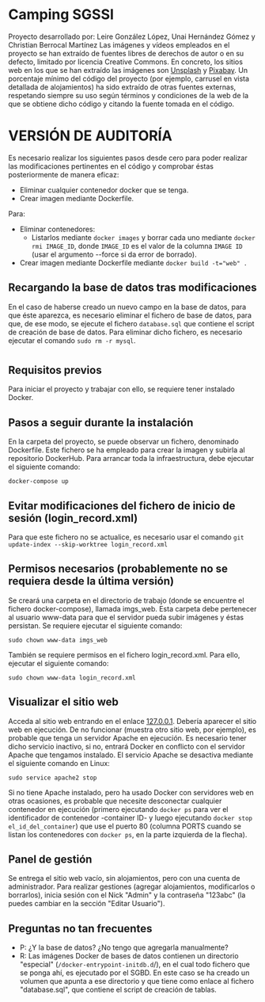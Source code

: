 # Camping SGSSI
Proyecto desarrollado por: Leire González López, Unai Hernández Gómez y Christian Berrocal Martínez
Las imágenes y vídeos empleados en el proyecto se han extraído de fuentes libres de derechos de autor o en su defecto, limitado por licencia Creative Commons. En concreto, los sitios web en los que se han extraído las imágenes son [Unsplash](https://unsplash.com/) y [Pixabay](https://pixabay.com/es/).
Un porcentaje mínimo del código del proyecto (por ejemplo, carrusel en vista detallada de alojamientos) ha sido extraído de otras fuentes externas, respetando siempre su uso según términos y condiciones de la web de la que se obtiene dicho código y citando la fuente tomada en el código.

# VERSIÓN DE AUDITORÍA
Es necesario realizar los siguientes pasos desde cero para poder realizar las modificaciones pertinentes en el código y comprobar éstas posteriormente de manera eficaz:
 - Eliminar cualquier contenedor docker que se tenga.
 - Crear imagen mediante Dockerfile.
 
 Para:
  - Eliminar contenedores:
    - Listarlos mediante ``` docker images ``` y borrar cada uno mediante ```docker rmi IMAGE_ID```, donde ```IMAGE_ID``` es el valor de la columna ```IMAGE ID``` (usar el argumento --force si da error de borrado).
  - Crear imagen mediante Dockerfile mediante ```docker build -t="web" .```
## Recargando la base de datos tras modificaciones
En el caso de haberse creado un nuevo campo en la base de datos, para que éste aparezca, es necesario eliminar el fichero de base de datos, para que, de ese modo, se ejecute el fichero ```database.sql``` que contiene el script de creación de base de datos.
Para eliminar dicho fichero, es necesario ejecutar el comando ```sudo rm -r mysql```.

#

## Requisitos previos
Para iniciar el proyecto y trabajar con ello, se requiere tener instalado Docker.
## Pasos a seguir durante la instalación
En la carpeta del proyecto, se puede observar un fichero, denominado Dockerfile. Este fichero se ha empleado para crear la imagen y subirla al repositorio DockerHub.
Para arrancar toda la infraestructura, debe ejecutar el siguiente comando:
```console
docker-compose up
```

## Evitar modificaciones del fichero de inicio de sesión (login_record.xml)
Para que este fichero no se actualice, es necesario usar el comando ```git update-index --skip-worktree login_record.xml```

## Permisos necesarios (probablemente no se requiera desde la última versión)
Se creará una carpeta en el directorio de trabajo (donde se encuentre el fichero docker-compose), llamada imgs_web. Esta carpeta debe pertenecer al usuario www-data para que el servidor pueda subir imágenes y éstas persistan. Se requiere ejecutar el siguiente comando:
```console
sudo chown www-data imgs_web
```
También se requiere permisos en el fichero login_record.xml. Para ello, ejecutar el siguiente comando:
```console
sudo chown www-data login_record.xml
```

## Visualizar el sitio web
Acceda al sitio web entrando en el enlace [127.0.0.1](http://127.0.0.1). Debería aparecer el sitio web en ejecución. De no funcionar (muestra otro sitio web, por ejemplo), es probable que tenga un servidor Apache en ejecución. Es necesario tener dicho servicio inactivo, si no, entrará Docker en conflicto con el servidor Apache que tengamos instalado. El servicio Apache se desactiva mediante el siguiente comando en Linux:
```console
sudo service apache2 stop
```
Si no tiene Apache instalado, pero ha usado Docker con servidores web en otras ocasiones, es probable que necesite desconectar cualquier contenedor en ejecución (primero ejecutando ```docker ps``` para ver el identificador de contenedor -container ID- y luego ejecutando ```docker stop el_id_del_container```) que use el puerto 80 (columna PORTS cuando se listan los contenedores con ```docker ps```, en la parte izquierda de la flecha).

## Panel de gestión
Se entrega el sitio web vacío, sin alojamientos, pero con una cuenta de administrador. Para realizar gestiones (agregar alojamientos, modificarlos o borrarlos), inicia sesión con el Nick "Admin" y la contraseña "123abc" (la puedes cambiar en la sección "Editar Usuario").

## Preguntas no tan frecuentes
- P: ¿Y la base de datos? ¿No tengo que agregarla manualmente?
- R: Las imágenes Docker de bases de datos contienen un directorio "especial" (```/docker-entrypoint-initdb.d```/), en el cual todo fichero que se ponga ahí, es ejecutado por el SGBD. En este caso se ha creado un volumen que apunta a ese directorio y que tiene como enlace al fichero "database.sql", que contiene el script de creación de tablas.